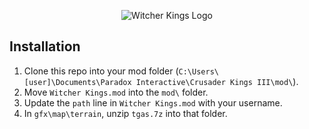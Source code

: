 <p align="center">
  <img src="https://raw.githubusercontent.com/kgsherman/Witcher-Kings-CKIII/main/thumbnail_inverted.png" alt="Witcher Kings Logo">
</p>

## Installation

1. Clone this repo into your mod folder (`C:\Users\[user]\Documents\Paradox Interactive\Crusader Kings III\mod\`).
2. Move `Witcher Kings.mod` into the `mod\` folder.
3. Update the `path` line in `Witcher Kings.mod` with your username.
4. In `gfx\map\terrain`, unzip `tgas.7z` into that folder.
